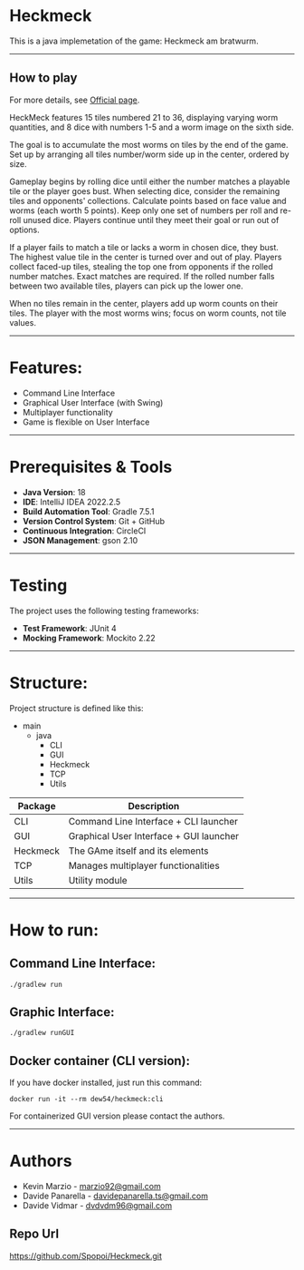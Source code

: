 # Heckmeck

This is a java implemetation of the game:
Heckmeck am bratwurm.

---
## How to play

For more details, see [Official page](https://www.zoch-verlag.com/zoch_en/categories/family-games/heckmeck-am-bratwurmeck-601125200-en.html?wse=1).


HeckMeck features 15 tiles numbered 21 to 36, displaying varying worm quantities, and 8 dice with numbers 1-5 and a worm image on the sixth side.

The goal is to accumulate the most worms on tiles by the end of the game.
Set up by arranging all tiles number/worm side up in the center, ordered by size.

Gameplay begins by rolling dice until either the number matches a playable tile or the player goes bust.
When selecting dice, consider the remaining tiles and opponents' collections. Calculate points based on face value and worms (each worth 5 points).
Keep only one set of numbers per roll and re-roll unused dice. Players continue until they meet their goal or run out of options.

If a player fails to match a tile or lacks a worm in chosen dice, they bust. The highest value tile in the center is turned over and out of play.
Players collect faced-up tiles, stealing the top one from opponents if the rolled number matches. Exact matches are required.
If the rolled number falls between two available tiles, players can pick up the lower one.

When no tiles remain in the center, players add up worm counts on their tiles. The player with the most worms wins; focus on worm counts, not tile values.
  
***
# Features:
- Command Line Interface
- Graphical User Interface (with Swing)
- Multiplayer functionality
- Game is flexible on User Interface 

---
# Prerequisites & Tools

- **Java Version**: 18
- **IDE**: IntelliJ IDEA 2022.2.5
- **Build Automation Tool**: Gradle 7.5.1
- **Version Control System**: Git + GitHub
- **Continuous Integration**: CircleCI
- **JSON Management**: gson 2.10

---
# Testing

The project uses the following testing frameworks:

- **Test Framework**: JUnit 4
- **Mocking Framework**: Mockito 2.22


---
# Structure:
Project structure is defined like this:
- main
  - java
    - CLI
    - GUI
    - Heckmeck
    - TCP
    - Utils

| Package  | Description                             |
|----------|-----------------------------------------|
| CLI      | Command Line Interface + CLI launcher   |
| GUI      | Graphical User Interface + GUI launcher |
| Heckmeck | The GAme itself and its elements        |
| TCP      | Manages multiplayer functionalities     |
| Utils    | Utility module                          |


---
# How to run:
## Command Line Interface:

```
./gradlew run 
```
## Graphic Interface:
```
./gradlew runGUI
```
## Docker container (CLI version):
If you have docker installed, just run this command:

```
docker run -it --rm dew54/heckmeck:cli
```
For containerized GUI version please contact the authors.

---
# Authors
- Kevin Marzio - [marzio92@gmail.com](mailto:marzio92@gmail.com)
- Davide Panarella - [davidepanarella.ts@gmail.com](mailto:davidepanarella.ts@gmail.com)
- Davide Vidmar - [dvdvdm96@gmail.com](mailto:dvdvdm96@gmail.com)


## Repo Url
https://github.com/Spopoi/Heckmeck.git
